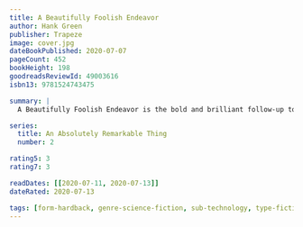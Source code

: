```yaml
---
title: A Beautifully Foolish Endeavor
author: Hank Green
publisher: Trapeze
image: cover.jpg
dateBookPublished: 2020-07-07
pageCount: 452
bookHeight: 198
goodreadsReviewId: 49003616
isbn13: 9781524743475

summary: |
  A Beautifully Foolish Endeavor is the bold and brilliant follow-up to An Absolutely Remarkable Thing. It’s a fast-paced adventure that is also a biting social commentary, asking hard, urgent questions. How will we live online? What powers over our lives are we giving away for free? Who has the right to change the world forever? And how do we find comfort in an increasingly isolated world?

series:
  title: An Absolutely Remarkable Thing
  number: 2

rating5: 3
rating7: 3

readDates: [[2020-07-11, 2020-07-13]]
dateRated: 2020-07-13

tags: [form-hardback, genre-science-fiction, sub-technology, type-fiction]
---
```

